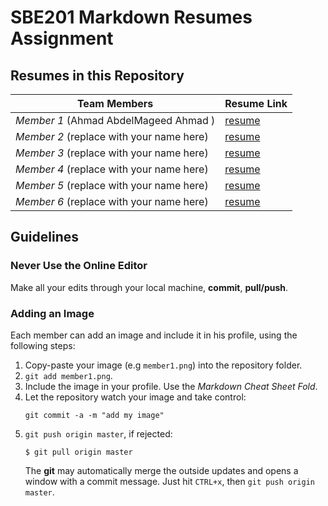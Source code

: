 # SBE201 Markdown Resumes Assignment

## Resumes in this Repository

| Team Members | Resume Link |
|--------------|-------------|
| *Member 1* (Ahmad AbdelMageed Ahmad ) | [resume](member1.md) |
| *Member 2* (replace with your name here) | [resume](member2.md) |
| *Member 3* (replace with your name here) | [resume](member3.md) |
| *Member 4* (replace with your name here) | [resume](member4.md) |
| *Member 5* (replace with your name here) | [resume](member5.md) |
| *Member 6* (replace with your name here) | [resume](member6.md) |

## Guidelines

### Never Use the Online Editor

Make all your edits through your local machine, **commit**, **pull/push**.

### Adding an Image

Each member can add an image and include it in his profile, using the following steps:

1. Copy-paste your image (e.g `member1.png`) into the repository folder.
2. `git add member1.png`.
3. Include the image in your profile. Use the *Markdown Cheat Sheet Fold*.
4. Let the repository watch your image and take control:
    ```teminal
    git commit -a -m "add my image"
    ```
5. `git push origin master`, if rejected:
    ```terminal
    $ git pull origin master
    ```
    The **git** may automatically merge the outside updates and opens a window with a commit message. Just hit `CTRL+x`, then `git push origin master`.